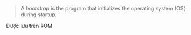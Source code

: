 >A _bootstrap_ is the program that initializes the operating system (OS) during startup.

 Được lưu trên ROM